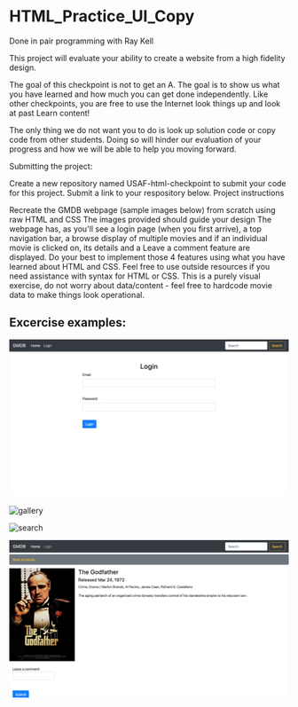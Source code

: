 # HTML_Practice_UI_Copy

Done in pair programming with Ray Kell

This project will evaluate your ability to create a website from a high fidelity design.

The goal of this checkpoint is not to get an A. The goal is to show us what you have learned and how much you can get done independently. Like other checkpoints, you are free to use the Internet look things up and look at past Learn content!

The only thing we do not want you to do is look up solution code or copy code from other students. Doing so will hinder our evaluation of your progress and how we will be able to help you moving forward.

Submitting the project:

Create a new repository named USAF-html-checkpoint to submit your code for this project.
Submit a link to your respository below.
Project instructions

Recreate the GMDB webpage (sample images below) from scratch using raw HTML and CSS
The images provided should guide your design
The webpage has, as you'll see a login page (when you first arrive), a top navigation bar, a browse display of multiple movies and if an individual movie is clicked on, its details and a Leave a comment feature are displayed.
Do your best to implement those 4 features using what you have learned about HTML and CSS.
Feel free to use outside resources if you need assistance with syntax for HTML or CSS.
This is a purely visual exercise, do not worry about data/content - feel free to hardcode movie data to make things look operational.

Excercise examples:
----
![login](./assets/login.png)

![gallery](./assets/gallery.png)

![search](./assets/search.png)

![movie](./assets/movie.png)
